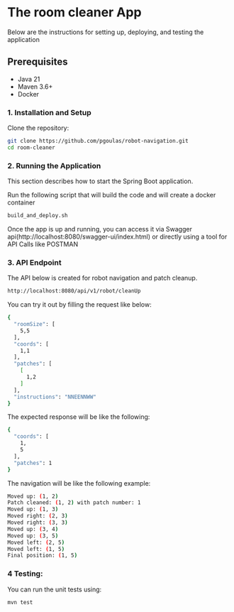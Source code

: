 # The room cleaner App

Below are the instructions for setting up, deploying, and testing the application

## Prerequisites

- Java 21
- Maven 3.6+
- Docker

### 1. Installation and Setup

Clone the repository:
```bash
git clone https://github.com/pgoulas/robot-navigation.git
cd room-cleaner
```

### 2. **Running the Application**
This section describes how to start the Spring Boot application.

Run the following script that will build the code and will create a docker container

```bash
build_and_deploy.sh
```
Once the app is up and running, you can access it via Swagger api(http://localhost:8080/swagger-ui/index.html)
or directly using a tool for API Calls like POSTMAN

### 3. API Endpoint
The API below is created for robot navigation and patch cleanup.
```bash
http://localhost:8080/api/v1/robot/cleanUp
```
You can try it out by filling the request like below:
```bash
{
  "roomSize": [
    5,5
  ],
  "coords": [
    1,1
  ],
  "patches": [
    [
      1,2
    ]
  ],
  "instructions": "NNEENNWW"
}
```

The expected response will be like the following:
```bash
{
  "coords": [
    1,
    5
  ],
  "patches": 1
}
```
The navigation will be like the following example:
```bash
Moved up: (1, 2)
Patch cleaned: (1, 2) with patch number: 1
Moved up: (1, 3)
Moved right: (2, 3)
Moved right: (3, 3)
Moved up: (3, 4)
Moved up: (3, 5)
Moved left: (2, 5)
Moved left: (1, 5)
Final position: (1, 5)
```

### 4 **Testing:**
You can run the unit tests using:
```bash
mvn test

